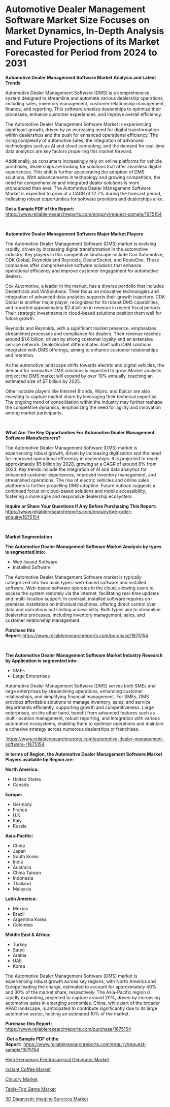 <p><h1>Automotive Dealer Management Software Market Size Focuses on Market Dynamics, In-Depth Analysis and Future Projections of its Market Forecasted for Period from 2024 to 2031</h1></p><p><strong>Automotive Dealer Management Software Market Analysis and Latest Trends</strong></p>
<p><p>Automotive Dealer Management Software (DMS) is a comprehensive system designed to streamline and automate various dealership operations, including sales, inventory management, customer relationship management, finance, and reporting. This software enables dealerships to optimize their processes, enhance customer experiences, and improve overall efficiency. </p><p>The Automotive Dealer Management Software Market is experiencing significant growth, driven by an increasing need for digital transformation within dealerships and the push for enhanced operational efficiency. The rising complexity of automotive sales, the integration of advanced technologies such as AI and cloud computing, and the demand for real-time data analytics are key factors propelling this market forward. </p><p>Additionally, as consumers increasingly rely on online platforms for vehicle purchases, dealerships are looking for solutions that offer seamless digital experiences. This shift is further accelerating the adoption of DMS solutions. With advancements in technology and growing competition, the need for comprehensive and integrated dealer solutions is more pronounced than ever. The Automotive Dealer Management Software Market is expected to grow at a CAGR of 12.7% during the forecast period, indicating robust opportunities for software providers and dealerships alike.</p></p>
<p><strong>Get a Sample PDF of the Report:&nbsp;</strong> <a href="https://www.reliableresearchreports.com/enquiry/request-sample/1675154?utm_campaign=6&utm_medium=2&utm_source=Github&utm_content=ia&utm_term=10102024&utm_id=automotive-dealer-management-software">https://www.reliableresearchreports.com/enquiry/request-sample/1675154</a></p>
<p>&nbsp;</p>
<p><strong>Automotive Dealer Management Software Major Market Players</strong></p>
<p><p>The Automotive Dealer Management Software (DMS) market is evolving rapidly, driven by increasing digital transformation in the automotive industry. Key players in this competitive landscape include Cox Automotive, CDK Global, Reynolds and Reynolds, DealerSocket, and RouteOne. These companies offer comprehensive software solutions that enhance operational efficiency and improve customer engagement for automotive dealers.</p><p>Cox Automotive, a leader in the market, has a diverse portfolio that includes Dealertrack and VinSolutions. Their focus on innovative technologies and integration of advanced data analytics supports their growth trajectory. CDK Global is another major player, recognized for its robust DMS capabilities, and reported approximately $2.4 billion in revenue in recent fiscal periods. Their strategic investments in cloud-based solutions position them well for future growth.</p><p>Reynolds and Reynolds, with a significant market presence, emphasizes streamlined processes and compliance for dealers. Their revenue reaches around $1.6 billion, driven by strong customer loyalty and an extensive service network. DealerSocket differentiates itself with CRM solutions integrated with DMS offerings, aiming to enhance customer relationships and retention.</p><p>As the automotive landscape shifts towards electric and digital vehicles, the demand for innovative DMS solutions is expected to grow. Market analysts project the DMS market will expand by over 10% annually, reaching an estimated size of $7 billion by 2025.</p><p>Other notable players like Internet Brands, Wipro, and Epicor are also investing to capture market share by leveraging their technical expertise. The ongoing trend of consolidation within the industry may further reshape the competitive dynamics, emphasizing the need for agility and innovation among market participants.</p></p>
<p>&nbsp;</p>
<p><strong>What Are The Key Opportunities For Automotive Dealer Management Software Manufacturers?</strong></p>
<p><p>The Automotive Dealer Management Software (DMS) market is experiencing robust growth, driven by increasing digitization and the need for improved operational efficiency in dealerships. It is projected to reach approximately $5 billion by 2028, growing at a CAGR of around 8% from 2023. Key trends include the integration of AI and data analytics for enhanced customer experiences, improved inventory management, and streamlined operations. The rise of electric vehicles and online sales platforms is further propelling DMS adoption. Future outlook suggests a continued focus on cloud-based solutions and mobile accessibility, fostering a more agile and responsive dealership ecosystem.</p></p>
<p><strong>Inquire or Share Your Questions If Any Before Purchasing This Report:</strong> <a href="https://www.reliableresearchreports.com/enquiry/pre-order-enquiry/1675154?utm_campaign=6&utm_medium=2&utm_source=Github&utm_content=ia&utm_term=10102024&utm_id=automotive-dealer-management-software">https://www.reliableresearchreports.com/enquiry/pre-order-enquiry/1675154</a></p>
<p>&nbsp;</p>
<p><strong>Market Segmentation</strong></p>
<p><strong>The Automotive Dealer Management Software Market Analysis by types is segmented into:</strong></p>
<p><ul><li>Web-based Software</li><li>Installed Software</li></ul></p>
<p><p>The Automotive Dealer Management Software market is typically categorized into two main types: web-based software and installed software. Web-based software operates in the cloud, allowing users to access the system remotely via the internet, facilitating real-time updates and multi-location support. In contrast, installed software requires on-premises installation on individual machines, offering direct control over data and operations but limiting accessibility. Both types aim to streamline dealership processes, including inventory management, sales, and customer relationship management.</p></p>
<p><strong>Purchase this Report:&nbsp;</strong><a href="https://www.reliableresearchreports.com/purchase/1675154?utm_campaign=6&utm_medium=2&utm_source=Github&utm_content=ia&utm_term=10102024&utm_id=automotive-dealer-management-software">https://www.reliableresearchreports.com/purchase/1675154</a></p>
<p>&nbsp;</p>
<p><strong>The Automotive Dealer Management Software Market Industry Research by Application is segmented into:</strong></p>
<p><ul><li>SMEs</li><li>Large Enterprises</li></ul></p>
<p><p>Automotive Dealer Management Software (DMS) serves both SMEs and large enterprises by streamlining operations, enhancing customer relationships, and simplifying financial management. For SMEs, DMS provides affordable solutions to manage inventory, sales, and service departments efficiently, supporting growth and competitiveness. Large enterprises, on the other hand, benefit from advanced features such as multi-location management, robust reporting, and integration with various automotive ecosystems, enabling them to optimize operations and maintain a cohesive strategy across numerous dealerships or franchises.</p></p>
<p><a href="https://www.reliableresearchreports.com/automotive-dealer-management-software-r1675154?utm_campaign=6&utm_medium=2&utm_source=Github&utm_content=ia&utm_term=10102024&utm_id=automotive-dealer-management-software">&nbsp;https://www.reliableresearchreports.com/automotive-dealer-management-software-r1675154</a></p>
<p><strong>In terms of Region, the Automotive Dealer Management Software Market Players available by Region are:</strong></p>
<p>
    <p> <strong> North America: </strong>
        <ul>
            <li>United States</li>
            <li>Canada</li>
        </ul>
        </p> 
    <p> <strong> Europe: </strong>
        <ul>
            <li>Germany</li>
            <li>France</li>
            <li>U.K.</li>
            <li>Italy</li>
            <li>Russia</li>
        </ul>
        </p> 
    <p> <strong> Asia-Pacific: </strong>
        <ul>
            <li>China</li>
            <li>Japan</li>
            <li>South Korea</li>
            <li>India</li>
            <li>Australia</li>
            <li>China Taiwan</li>
            <li>Indonesia</li>
            <li>Thailand</li>
            <li>Malaysia</li>
        </ul>
        </p> 
    <p> <strong> Latin America: </strong>
        <ul>
            <li>Mexico</li>
            <li>Brazil</li>
            <li>Argentina Korea</li>
            <li>Colombia</li>
        </ul>
        </p> 
    <p> <strong> Middle East & Africa: </strong>
        <ul>
            <li>Turkey</li>
            <li>Saudi</li>
            <li>Arabia</li>
            <li>UAE</li>
            <li>Korea</li>
        </ul>
    </p>
    </p>
<p><p>The Automotive Dealer Management Software (DMS) market is experiencing robust growth across key regions, with North America and Europe leading the charge, estimated to account for approximately 40% and 30% of the market share, respectively. The Asia-Pacific region is rapidly expanding, projected to capture around 20%, driven by increasing automotive sales in emerging economies. China, while part of the broader APAC landscape, is anticipated to contribute significantly due to its large automotive sector, holding an estimated 10% of the market.</p></p>
<p><strong>Purchase this Report: </strong><a href="https://www.reliableresearchreports.com/purchase/1675154?utm_campaign=6&utm_medium=2&utm_source=Github&utm_content=ia&utm_term=10102024&utm_id=automotive-dealer-management-software">https://www.reliableresearchreports.com/purchase/1675154</a></p>
<p>&nbsp;<strong>Get a Sample PDF of the Report:&nbsp;&nbsp;</strong><a href="https://www.reliableresearchreports.com/enquiry/request-sample/1675154?utm_campaign=6&utm_medium=2&utm_source=Github&utm_content=ia&utm_term=10102024&utm_id=automotive-dealer-management-software">https://www.reliableresearchreports.com/enquiry/request-sample/1675154</a></p>
<p><strong></strong></p>
<p><p><a href="https://github.com/malandranz3ggo/Market-Research-Report-List-1/blob/main/high-frequency-electrosurgical-generator-market.md?utm_campaign=6&utm_medium=2&utm_source=Github&utm_content=ia&utm_term=10102024&utm_id=automotive-dealer-management-software">High Frequency Electrosurgical Generator Market</a></p><p><a href="https://issuu.com/reportprime-2/docs/instant-coffee-market-size-2030.ppt_291579ded8a0c9?utm_campaign=6&utm_medium=2&utm_source=Github&utm_content=ia&utm_term=10102024&utm_id=automotive-dealer-management-software">Instant Coffee Market</a></p><p><a href="https://issuu.com/reportprime-2/docs/chicory-market-size-2030.pptx_398fa436e4c593?utm_campaign=6&utm_medium=2&utm_source=Github&utm_content=ia&utm_term=10102024&utm_id=automotive-dealer-management-software">Chicory Market</a></p><p><a href="https://www.linkedin.com/pulse/regional-adaptations-global-table-top-game-market-trends-overview-jpi9e?utm_campaign=6&utm_medium=2&utm_source=Github&utm_content=ia&utm_term=10102024&utm_id=automotive-dealer-management-software">Table-Top Game Market</a></p><p><a href="https://www.linkedin.com/pulse/3d-diagnostic-imaging-services-market-global-insights-sales-zirwf?utm_campaign=6&utm_medium=2&utm_source=Github&utm_content=ia&utm_term=10102024&utm_id=automotive-dealer-management-software">3D Diagnostic Imaging Services Market</a></p></p>